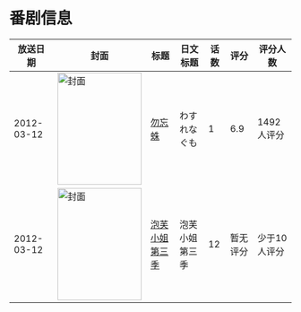 # 番剧信息

|放送日期|封面|标题|日文标题|话数|评分|评分人数|
|---|---|---|---|---|---|---|
|2012-03-12|<img src="//lain.bgm.tv/pic/cover/c/70/c7/39303_qvKjj.jpg" alt="封面" style="width:150px;height:200px;object-fit:cover;">|[勿忘蛛](https://bangumi.tv/subject/39303)|わすれなぐも|1|6.9|1492人评分|
|2012-03-12|<img src="//lain.bgm.tv/pic/cover/c/96/79/207410_si24v.jpg" alt="封面" style="width:150px;height:200px;object-fit:cover;">|[泡芙小姐 第三季](https://bangumi.tv/subject/207410)|泡芙小姐 第三季|12|暂无评分|少于10人评分|
